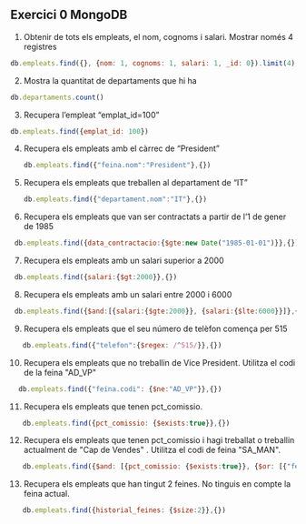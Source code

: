 ## Exercici 0 MongoDB ##
1. Obtenir de tots els empleats, el nom, cognoms i salari. Mostrar només 4 registres
```js
db.empleats.find({}, {nom: 1, cognoms: 1, salari: 1, _id: 0}).limit(4)
```

2. Mostra la quantitat de departaments que hi ha
```js
db.departaments.count()
```

3. Recupera l’empleat “emplat_id=100”

```js
db.empleats.find({emplat_id: 100})
```

4. Recupera els empleats amb el càrrec de “President”
   ```js
   db.empleats.find({"feina.nom":"President"},{})
   ```

5. Recupera els empleats que treballen al departament de “IT”
    ```js
   db.empleats.find({"departament.nom":"IT"},{})
   ```

6. Recupera els empleats que van ser contractats a partir de l’1 de gener de 1985
  ```js
   db.empleats.find({data_contractacio:{$gte:new Date("1985-01-01")}},{})
   ```

7. Recupera els empleats amb un salari superior a 2000
  ```js
   db.empleats.find({salari:{$gt:2000}},{})
   ```

8. Recupera els empleats amb un salari entre 2000 i 6000
  ```js
   db.empleats.find({$and:[{salari:{$gte:2000}}, {salari:{$lte:6000}}]},{})
   ```

9. Recupera els empleats que el seu número de telèfon comença per 515
```js
   db.empleats.find({"telefon":{$regex: /^515/}},{})
   ```

10. Recupera els empleats que no treballin de Vice President. Utilitza el codi de la feina
"AD_VP"
```js
  db.empleats.find({"feina.codi": {$ne:"AD_VP"}},{})
   ```

11. Recupera els empleats que tenen pct_comissio.
```js
   db.empleats.find({pct_comissio: {$exists:true}},{})
   ```

12. Recupera els empleats que tenen pct_comissio i hagi treballat o treballin
actualment de "Cap de Vendes" . Utilitza el codi de feina "SA_MAN".
```js
   db.empleats.find({$and: [{pct_comissio: {$exists:true}}, {$or: [{"feina.codi": "SA_MAN"},{"historial_feines.feina.codi": "SA_MAN"}]}]},{})
   ```
13. Recupera els empleats que han tingut 2 feines. No tinguis en compte la feina
actual.
```js
   db.empleats.find({historial_feines: {$size:2}},{})
   ```